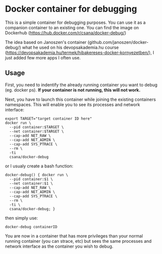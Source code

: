 # Docker container for debugging

This is a simple container for debugging purposes. You can use it as a companion container to an existing one.
You can find the image on Dockerhub (https://hub.docker.com/r/csana/docker-debug/) 

The idea based on Janoszen's container (github.com/janoszen/docker-debug/) what he used on his devopsakademia.hu course (https://devopsakademia.hu/termek/hibakereses-docker-kornyezetben/), I just added few more apps I often use.

## Usage

First, you need to indentify the already running container you want to debug (eg. docker ps). **If your container is not running,
this will not work.**

Next, you have to launch this container while joining the existing containers namespaces. This will enable you to see
its processes and network interface:

```
export TARGET="target container ID here"
docker run \
  --pid container:$TARGET \
  --net container:$TARGET \
  --cap-add NET_RAW \
  --cap-add NET_ADMIN \
  --cap-add SYS_PTRACE \
  --rm \
  -ti
  csana/docker-debug
```
or I usualy create a bash function:

```
docker-debug() { docker run \
  --pid container:$1 \
  --net container:$1 \
  --cap-add NET_RAW \
  --cap-add NET_ADMIN \
  --cap-add SYS_PTRACE \
  --rm \
  -ti \
  csana/docker-debug; } 
```
then simply use:
```
docker-debug containerID
```
You are now in a container that has more privileges than your normal running container (you can strace, etc) but sees
the same processes and network interface as the container you wish to debug.

